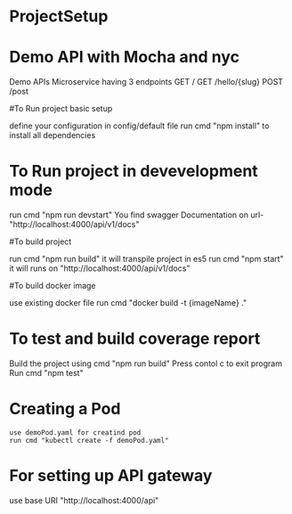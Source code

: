 # ProjectSetup

# Demo API with Mocha and nyc
    
   Demo APIs Microservice having 3 endpoints 
     GET / 
     GET /hello/{slug} 
     POST /post 

#To Run project basic setup
 
  define your configuration in config/default file 
  run cmd "npm install" to install all dependencies

# To Run project in devevelopment mode

  run cmd "npm run devstart"
  You find swagger Documentation on url- "http://localhost:4000/api/v1/docs" 

#To build project 

  run cmd "npm run build" it will transpile project in es5
  run cmd "npm start" it will runs on "http://localhost:4000/api/v1/docs"
  

#To build docker image 

  use existing docker file 
  run cmd "docker build -t {imageName} ." 

# To test and build coverage report 

   Build the project using cmd "npm run build"
   Press contol c to exit program
   Run cmd "npm test"

# Creating a Pod
    use demoPod.yaml for creatind pod
    run cmd "kubectl create -f demoPod.yaml"

# For setting up API gateway 
   use base URI "http://localhost:4000/api"